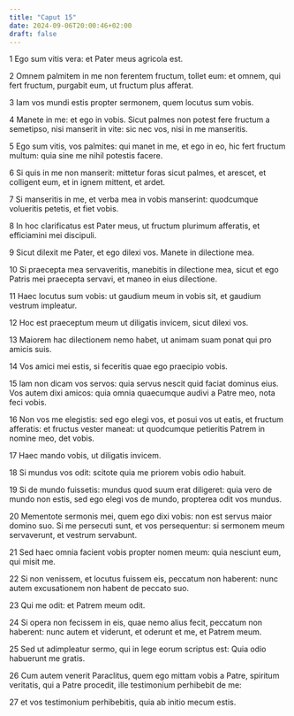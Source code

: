```yaml
---
title: "Caput 15"
date: 2024-09-06T20:00:46+02:00
draft: false
---
```



1 Ego sum vitis vera: et Pater meus agricola est.

2 Omnem palmitem in me non ferentem fructum, tollet eum: et omnem, qui fert fructum, purgabit eum, ut fructum plus afferat.

3 Iam vos mundi estis propter sermonem, quem locutus sum vobis.

4 Manete in me: et ego in vobis. Sicut palmes non potest fere fructum a semetipso, nisi manserit in vite: sic nec vos, nisi in me manseritis.

5 Ego sum vitis, vos palmites: qui manet in me, et ego in eo, hic fert fructum multum: quia sine me nihil potestis facere.

6 Si quis in me non manserit: mittetur foras sicut palmes, et arescet, et colligent eum, et in ignem mittent, et ardet.

7 Si manseritis in me, et verba mea in vobis manserint: quodcumque volueritis petetis, et fiet vobis.

8 In hoc clarificatus est Pater meus, ut fructum plurimum afferatis, et efficiamini mei discipuli.

9 Sicut dilexit me Pater, et ego dilexi vos. Manete in dilectione mea.

10 Si praecepta mea servaveritis, manebitis in dilectione mea, sicut et ego Patris mei praecepta servavi, et maneo in eius dilectione.

11 Haec locutus sum vobis: ut gaudium meum in vobis sit, et gaudium vestrum impleatur.

12 Hoc est praeceptum meum ut diligatis invicem, sicut dilexi vos.

13 Maiorem hac dilectionem nemo habet, ut animam suam ponat qui pro amicis suis.

14 Vos amici mei estis, si feceritis quae ego praecipio vobis.

15 Iam non dicam vos servos: quia servus nescit quid faciat dominus eius. Vos autem dixi amicos: quia omnia quaecumque audivi a Patre meo, nota feci vobis.

16 Non vos me elegistis: sed ego elegi vos, et posui vos ut eatis, et fructum afferatis: et fructus vester maneat: ut quodcumque petieritis Patrem in nomine meo, det vobis.

17 Haec mando vobis, ut diligatis invicem.

18 Si mundus vos odit: scitote quia me priorem vobis odio habuit.

19 Si de mundo fuissetis: mundus quod suum erat diligeret: quia vero de mundo non estis, sed ego elegi vos de mundo, propterea odit vos mundus.

20 Mementote sermonis mei, quem ego dixi vobis: non est servus maior domino suo. Si me persecuti sunt, et vos persequentur: si sermonem meum servaverunt, et vestrum servabunt.

21 Sed haec omnia facient vobis propter nomen meum: quia nesciunt eum, qui misit me.

22 Si non venissem, et locutus fuissem eis, peccatum non haberent: nunc autem excusationem non habent de peccato suo.

23 Qui me odit: et Patrem meum odit.

24 Si opera non fecissem in eis, quae nemo alius fecit, peccatum non haberent: nunc autem et viderunt, et oderunt et me, et Patrem meum.

25 Sed ut adimpleatur sermo, qui in lege eorum scriptus est: Quia odio habuerunt me gratis.

26 Cum autem venerit Paraclitus, quem ego mittam vobis a Patre, spiritum veritatis, qui a Patre procedit, ille testimonium perhibebit de me:

27 et vos testimonium perhibebitis, quia ab initio mecum estis.


